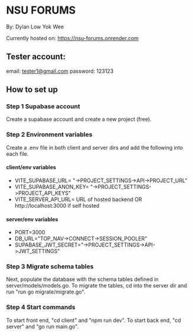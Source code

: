 # NSU FORUMS 

By: Dylan Low Yok Wee

Currently hosted on: https://nsu-forums.onrender.com

## Tester account:
email: tester1@gmail.com
password: 123123

## How to set up 

### Step 1 Supabase account
Create a supabase account and create a new project (free).

### Step 2 Environment variables
Create a .env file in both client and server dirs and add the following into each file.

#### client/env variables

* VITE_SUPABASE_URL= "->PROJECT_SETTINGS->API->PROJECT_URL"
* VITE_SUPABASE_ANON_KEY= "->PROJECT_SETTINGS->PROJECT_API_KEYS"
* VITE_SERVER_API_URL= URL of hosted backend OR http://localhost:3000 if self hosted

#### server/env variables

* PORT=3000
* DB_URL="TOP_NAV->CONNECT->SESSION_POOLER"
* SUPABASE_JWT_SECRET="->PROJECT_SETTINGS->API->JWT_SETTINGS"

### Step 3 Migrate schema tables
Next, populate the database with the schema tables defined in server/models/models.go.
To migrate the tables, cd into the server dir and run "run go migrate/migrate.go".

### Step 4 Start commands
To start front end, "cd client" and "npm run dev".
To start back end, "cd server" and "go run main.go".



